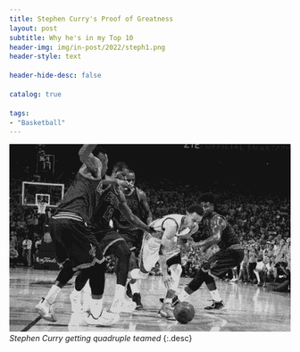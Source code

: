 ```yaml
---
title: Stephen Curry's Proof of Greatness
layout: post
subtitle: Why he's in my Top 10
header-img: img/in-post/2022/steph1.png
header-style: text

header-hide-desc: false

catalog: true

tags:
- "Basketball"
---
```


![Stephen Curry getting quadruple teamed](/img/in-post/2022/steph1.png)
*Stephen Curry getting quadruple teamed*
{:.desc}